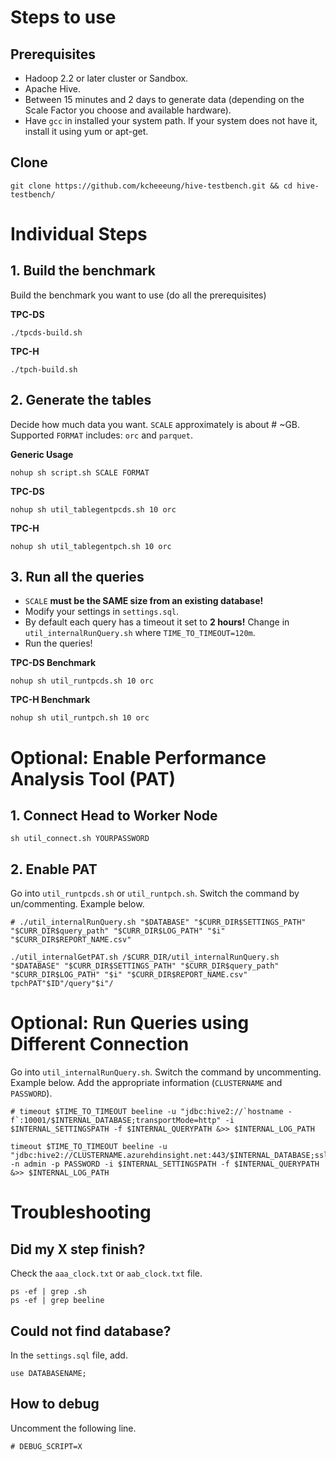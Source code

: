 # Steps to use

## Prerequisites
- Hadoop 2.2 or later cluster or Sandbox.
- Apache Hive.
- Between 15 minutes and 2 days to generate data (depending on the Scale Factor you choose and available hardware).
- Have ```gcc``` in installed your system path. If your system does not have it, install it using yum or apt-get.

## Clone
```
git clone https://github.com/kcheeeung/hive-testbench.git && cd hive-testbench/
```

# Individual Steps

## 1. Build the benchmark
Build the benchmark you want to use (do all the prerequisites)

**TPC-DS**
```
./tpcds-build.sh
```
**TPC-H**
```
./tpch-build.sh
```

## 2. Generate the tables
Decide how much data you want. `SCALE` approximately is about # ~GB. Supported `FORMAT` includes: `orc` and `parquet`.

**Generic Usage**
```
nohup sh script.sh SCALE FORMAT
```
**TPC-DS**
```
nohup sh util_tablegentpcds.sh 10 orc
```
**TPC-H**
```
nohup sh util_tablegentpch.sh 10 orc
```

## 3. Run all the queries
- `SCALE` **must be the SAME size from an existing database!**
- Modify your settings in `settings.sql`.
- By default each query has a timeout it set to **2 hours!** Change in `util_internalRunQuery.sh` where `TIME_TO_TIMEOUT=120m`.
- Run the queries!

**TPC-DS Benchmark**
```
nohup sh util_runtpcds.sh 10 orc
```
**TPC-H Benchmark**
```
nohup sh util_runtpch.sh 10 orc
```

# Optional: Enable Performance Analysis Tool (PAT)
## 1. Connect Head to Worker Node 
```
sh util_connect.sh YOURPASSWORD
```

## 2. Enable PAT
Go into `util_runtpcds.sh` or `util_runtpch.sh`.
Switch the command by un/commenting. Example below.
```
# ./util_internalRunQuery.sh "$DATABASE" "$CURR_DIR$SETTINGS_PATH" "$CURR_DIR$query_path" "$CURR_DIR$LOG_PATH" "$i" "$CURR_DIR$REPORT_NAME.csv"

./util_internalGetPAT.sh /$CURR_DIR/util_internalRunQuery.sh "$DATABASE" "$CURR_DIR$SETTINGS_PATH" "$CURR_DIR$query_path" "$CURR_DIR$LOG_PATH" "$i" "$CURR_DIR$REPORT_NAME.csv" tpchPAT"$ID"/query"$i"/
```

# Optional: Run Queries using Different Connection 
Go into `util_internalRunQuery.sh`. Switch the command by uncommenting. Example below.
Add the appropriate information (`CLUSTERNAME` and `PASSWORD`).
```
# timeout $TIME_TO_TIMEOUT beeline -u "jdbc:hive2://`hostname -f`:10001/$INTERNAL_DATABASE;transportMode=http" -i $INTERNAL_SETTINGSPATH -f $INTERNAL_QUERYPATH &>> $INTERNAL_LOG_PATH

timeout $TIME_TO_TIMEOUT beeline -u "jdbc:hive2://CLUSTERNAME.azurehdinsight.net:443/$INTERNAL_DATABASE;ssl=true;transportMode=http;httpPath=/hive2" -n admin -p PASSWORD -i $INTERNAL_SETTINGSPATH -f $INTERNAL_QUERYPATH &>> $INTERNAL_LOG_PATH
```

# Troubleshooting

## Did my X step finish?
Check the `aaa_clock.txt` or `aab_clock.txt` file.
```
ps -ef | grep .sh
ps -ef | grep beeline
```

## Could not find database?
In the `settings.sql` file, add.
```
use DATABASENAME;
```

## How to debug
Uncomment the following line.
```
# DEBUG_SCRIPT=X
```
